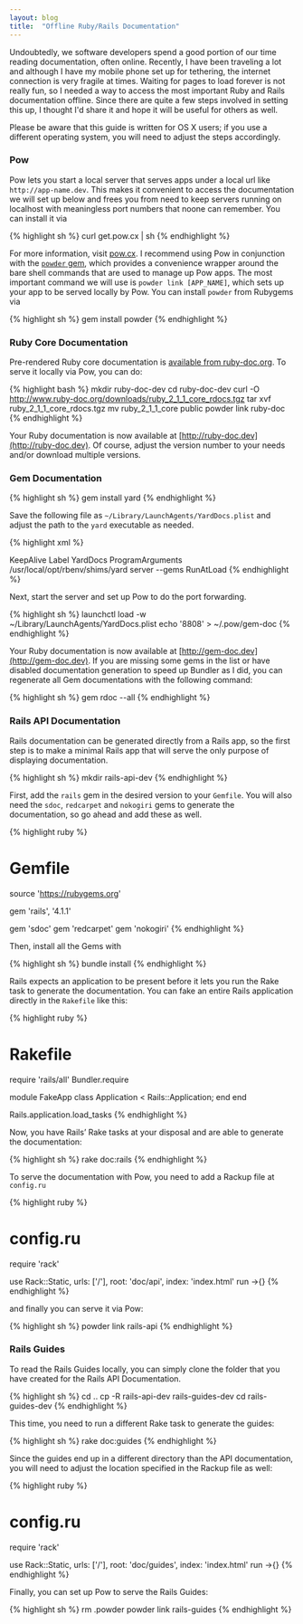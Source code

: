 ```yaml
---
layout: blog
title:  "Offline Ruby/Rails Documentation"
---
```


Undoubtedly, we software developers spend a good portion of our time reading
documentation, often online. Recently, I have been traveling a lot and although I
have my mobile phone set up for tethering, the internet connection is very fragile
at times. Waiting for pages to load forever is not really fun, so I needed a way to
access the most important Ruby and Rails documentation offline. Since there are
quite a few steps involved in setting this up, I thought I'd share it and hope
it will be useful for others as well.

Please be aware that this guide is written for OS X users; if you use a different
operating system, you will need to adjust the steps accordingly.

### Pow

Pow lets you start a local server that serves apps under a local url like 
`http://app-name.dev`. This makes it convenient to access the documentation we
will set up below and frees you from need to keep servers running on
localhost with meaningless port numbers that noone can remember. You can install
it via

{% highlight sh %}
curl get.pow.cx | sh
{% endhighlight %}

For more information, visit [pow.cx](http://pow.cx). I recommend using Pow
in conjunction with the [`powder` gem](https://github.com/rodreegez/powder),
which provides a convenience wrapper around the bare shell commands that are
used to manage up Pow apps. The most important command we will use is
`powder link [APP_NAME]`, which sets up your app to be served locally by Pow. You can
install `powder` from Rubygems via

{% highlight sh %}
gem install powder
{% endhighlight %}

### Ruby Core Documentation

Pre-rendered Ruby core documentation is
[available from ruby-doc.org](http://www.ruby-doc.org/downloads/).
To serve it locally via Pow, you can do:

{% highlight bash %}
mkdir ruby-doc-dev
cd ruby-doc-dev
curl -O http://www.ruby-doc.org/downloads/ruby_2_1_1_core_rdocs.tgz
tar xvf ruby_2_1_1_core_rdocs.tgz
mv ruby_2_1_1_core public
powder link ruby-doc
{% endhighlight %}

Your Ruby documentation is now available at [http://ruby-doc.dev](http://ruby-doc.dev).
Of course, adjust the version number to your needs and/or download multiple versions.

### Gem Documentation

{% highlight sh %}
gem install yard
{% endhighlight %}

Save the following file as `~/Library/LaunchAgents/YardDocs.plist` and adjust
the path to the `yard` executable as needed.

{% highlight xml %}
<?xml version="1.0" encoding="UTF-8"?>
<!DOCTYPE plist PUBLIC "-//Apple//DTD PLIST 1.0//EN" "http://www.apple.com/DTDs/PropertyList-1.0.dtd">
<plist version="1.0">
<dict>
  <key>KeepAlive</key>
  <true/>
  <key>Label</key>
  <string>YardDocs</string>
  <key>ProgramArguments</key>
  <array>
    <string>/usr/local/opt/rbenv/shims/yard</string>
      <string>server</string>
      <string>--gems</string>
  </array>
  <key>RunAtLoad</key>
  <true/>
</dict>
</plist>
{% endhighlight %}

Next, start the server and set up Pow to do the port forwarding.

{% highlight sh %}
launchctl load -w ~/Library/LaunchAgents/YardDocs.plist
echo '8808' > ~/.pow/gem-doc
{% endhighlight %}

Your Ruby documentation is now available at [http://gem-doc.dev](http://gem-doc.dev).
If you are missing some gems in the list or have disabled documentation generation to
speed up Bundler as I did, you can regenerate all Gem documentations with the following
command:

{% highlight sh %}
gem rdoc --all
{% endhighlight %}


### Rails API Documentation

Rails documentation can be generated directly from a Rails app, so the first step is to
make a minimal Rails app that will serve the only purpose of displaying documentation.

{% highlight sh %}
mkdir rails-api-dev
{% endhighlight %}

First, add the `rails` gem in the desired version to your `Gemfile`. You will also need the
`sdoc`, `redcarpet` and `nokogiri` gems to generate the documentation, so go ahead and add
these as well.

{% highlight ruby %}
# Gemfile

source 'https://rubygems.org'

gem 'rails', '4.1.1'

gem 'sdoc'
gem 'redcarpet'
gem 'nokogiri'
{% endhighlight %}

Then, install all the Gems with

{% highlight sh %}
bundle install
{% endhighlight %}

Rails expects an application to be present before it lets you run the Rake task to generate
the documentation. You can fake an entire Rails application directly in the `Rakefile` like this:

{% highlight ruby %}
# Rakefile

require 'rails/all'
Bundler.require

module FakeApp
  class Application < Rails::Application; end
end

Rails.application.load_tasks
{% endhighlight %}

Now, you have Rails’ Rake tasks at your disposal and are able to generate the documentation:

{% highlight sh %}
rake doc:rails
{% endhighlight %}

To serve the documentation with Pow, you need to add a Rackup file at `config.ru`

{% highlight ruby %}
# config.ru

require 'rack'

use Rack::Static, urls: ['/'], root: 'doc/api', index: 'index.html'
run ->{}
{% endhighlight %}

and finally you can serve it via Pow:

{% highlight sh %}
powder link rails-api
{% endhighlight %}

### Rails Guides

To read the Rails Guides locally, you can simply clone the folder that you have created for
the Rails API Documentation. 

{% highlight sh %}
cd ..
cp -R rails-api-dev rails-guides-dev
cd rails-guides-dev
{% endhighlight %}

This time, you need to run a different Rake task to generate the guides:

{% highlight sh %}
rake doc:guides
{% endhighlight %}

Since the guides end up in a different directory than the API documentation, you will need to
adjust the location specified in the Rackup file as well:

{% highlight ruby %}
# config.ru

require 'rack'

use Rack::Static, urls: ['/'], root: 'doc/guides', index: 'index.html'
run ->{}
{% endhighlight %}

Finally, you can set up Pow to serve the Rails Guides:

{% highlight sh %}
rm .powder
powder link rails-guides
{% endhighlight %}
